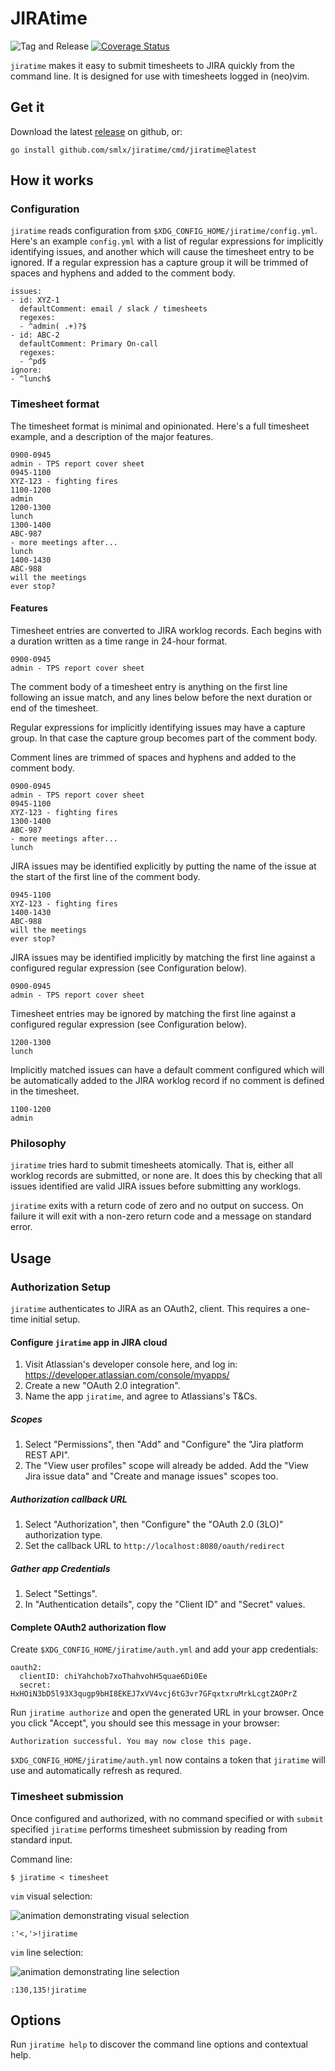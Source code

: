 # JIRAtime

![Tag and Release](https://github.com/smlx/jiratime/workflows/Tag%20and%20Release/badge.svg)
[![Coverage Status](https://coveralls.io/repos/github/smlx/jiratime/badge.svg?branch=main)](https://coveralls.io/github/smlx/jiratime?branch=main)

`jiratime` makes it easy to submit timesheets to JIRA quickly from the command line.
It is designed for use with timesheets logged in (neo)vim.

## Get it

Download the latest [release](https://github.com/smlx/jiratime/releases) on github, or:

```
go install github.com/smlx/jiratime/cmd/jiratime@latest
```

## How it works

### Configuration

`jiratime` reads configuration from `$XDG_CONFIG_HOME/jiratime/config.yml`.
Here's an example `config.yml` with a list of regular expressions for implicitly identifying issues, and another which will cause the timesheet entry to be ignored.
If a regular expression has a capture group it will be trimmed of spaces and hyphens and added to the comment body.

```
issues:
- id: XYZ-1
  defaultComment: email / slack / timesheets
  regexes:
  - ^admin( .+)?$
- id: ABC-2
  defaultComment: Primary On-call
  regexes:
  - ^pd$
ignore:
- ^lunch$
```

### Timesheet format

The timesheet format is minimal and opinionated.
Here's a full timesheet example, and a description of the major features.

```
0900-0945
admin - TPS report cover sheet
0945-1100
XYZ-123 - fighting fires
1100-1200
admin
1200-1300
lunch
1300-1400
ABC-987
- more meetings after...
lunch
1400-1430
ABC-988
will the meetings
ever stop?
```

#### Features

Timesheet entries are converted to JIRA worklog records.
Each begins with a duration written as a time range in 24-hour format.

```
0900-0945
admin - TPS report cover sheet
```

The comment body of a timesheet entry is anything on the first line following an issue match, and any lines below before the next duration or end of the timesheet.

Regular expressions for implicitly identifying issues may have a capture group.
In that case the capture group becomes part of the comment body.

Comment lines are trimmed of spaces and hyphens and added to the comment body.

```
0900-0945
admin - TPS report cover sheet
0945-1100
XYZ-123 - fighting fires
1300-1400
ABC-987
- more meetings after...
lunch
```

JIRA issues may be identified explicitly by putting the name of the issue at the start of the first line of the comment body.

```
0945-1100
XYZ-123 - fighting fires
1400-1430
ABC-988
will the meetings
ever stop?
```

JIRA issues may be identified implicitly by matching the first line against a configured regular expression (see Configuration below).

```
0900-0945
admin - TPS report cover sheet
```

Timesheet entries may be ignored by matching the first line against a configured regular expression (see Configuration below).

```
1200-1300
lunch
```

Implicitly matched issues can have a default comment configured which will be automatically added to the JIRA worklog record if no comment is defined in the timesheet.

```
1100-1200
admin
```

### Philosophy

`jiratime` tries hard to submit timesheets atomically.
That is, either all worklog records are submitted, or none are.
It does this by checking that all issues identified are valid JIRA issues before submitting any worklogs.

`jiratime` exits with a return code of zero and no output on success.
On failure it will exit with a non-zero return code and a message on standard error.

## Usage

### Authorization Setup

`jiratime` authenticates to JIRA as an OAuth2, client.
This requires a one-time initial setup.

#### Configure `jiratime` app in JIRA cloud

1. Visit Atlassian's developer console here, and log in: https://developer.atlassian.com/console/myapps/
2. Create a new "OAuth 2.0 integration".
3. Name the app `jiratime`, and agree to Atlassians's T&Cs.

##### Scopes

1. Select "Permissions", then "Add" and "Configure" the "Jira platform REST API".
2. The "View user profiles" scope will already be added. Add the "View Jira issue data" and "Create and manage issues" scopes too.

##### Authorization callback URL

1. Select "Authorization", then "Configure" the "OAuth 2.0 (3LO)" authorization type.
2. Set the callback URL to `http://localhost:8080/oauth/redirect`

##### Gather app Credentials

1. Select "Settings".
2. In "Authentication details", copy the "Client ID" and "Secret" values.

#### Complete OAuth2 authorization flow

Create `$XDG_CONFIG_HOME/jiratime/auth.yml` and add your app credentials:

```
oauth2:
  clientID: chiYahchob7xoThahvohH5quae6Di0Ee
  secret: HxHOiN3bD5l93X3qugp9bHI8EKEJ7xVV4vcj6tG3vr7GFqxtxruMrkLcgtZAOPrZ
```

Run `jiratime authorize` and open the generated URL in your browser.
Once you click "Accept", you should see this message in your browser:

```
Authorization successful. You may now close this page.
```

`$XDG_CONFIG_HOME/jiratime/auth.yml` now contains a token that `jiratime` will use and automatically refresh as requred.

### Timesheet submission

Once configured and authorized, with no command specified or with `submit` specified `jiratime` performs timesheet submission by reading from standard input.

Command line:

```
$ jiratime < timesheet
```

`vim` visual selection:

![animation demonstrating visual selection](visual-selection.gif)

```
:'<,'>!jiratime
```

`vim` line selection:

![animation demonstrating line selection](line-selection.gif)

```
:130,135!jiratime
```

## Options

Run `jiratime help` to discover the command line options and contextual help.
